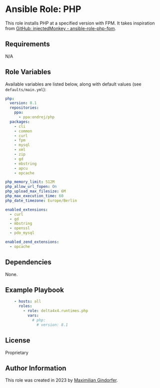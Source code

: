 # Ansible Role: PHP

This role installs PHP at a specified version with FPM. It takes inspiration from [GitHub: injectedMonkey - ansible-role-php-fpm](https://github.com/injectedMonkey/ansible-role-php-fpm).

## Requirements

N/A

## Role Variables

Available variables are listed below, along with default values (see `defaults/main.yml`):

``` yaml
php:
  version: 8.1
  repositories:
    ppa:
      - ppa:ondrej/php
  packages:
    - cli
    - common
    - curl
    - fpm
    - mysql
    - xml
    - zip
    - gd
    - mbstring
    - apcu
    - opcache

php_memory_limit: 512M
php_allow_url_fopen: On
php_upload_max_filesize: 6M
php_max_execution_time: 60
php_date_timezone: Europe/Berlin

enabled_extensions:
  - curl
  - gd
  - mbstring
  - openssl
  - pdo_mysql

enabled_zend_extensions:
  - opcache
```

## Dependencies

None.

## Example Playbook

```yaml
    - hosts: all
      roles:
        - role: delta4x4.runtimes.php
          vars:
            # php:
              # version: 8.1
```

## License

Proprietary

## Author Information

This role was created in 2023 by [Maximilian Gindorfer](https://fmj.dev).
